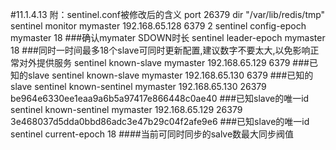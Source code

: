 #11.1.4.13	附：sentinel.conf被修改后的含义
port 26379
dir "/var/lib/redis/tmp"
sentinel monitor mymaster 192.168.65.128 6379 2
sentinel config-epoch mymaster 18   ###确认mymater SDOWN时长
sentinel leader-epoch mymaster 18  ###同时一时间最多18个slave可同时更新配置,建议数字不要太大,以免影响正常对外提供服务
sentinel known-slave mymaster 192.168.65.129 6379   ###已知的slave
sentinel known-slave mymaster 192.168.65.130 6379   ###已知的slave
sentinel known-sentinel mymaster 192.168.65.130 26379 be964e6330ee1eaa9a6b5a97417e866448c0ae40    ###已知slave的唯一id
sentinel known-sentinel mymaster 192.168.65.129 26379 3e468037d5dda0bbd86adc3e47b29c04f2afe9e6  ###已知slave的唯一id
sentinel current-epoch 18  ####当前可同时同步的salve数最大同步阀值
